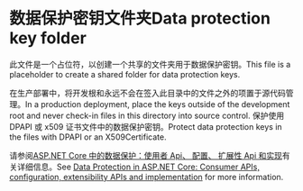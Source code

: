 # <a name="data-protection-key-folder"></a><span data-ttu-id="610fb-101">数据保护密钥文件夹</span><span class="sxs-lookup"><span data-stu-id="610fb-101">Data protection key folder</span></span>

<span data-ttu-id="610fb-102">此文件是一个占位符，以创建一个共享的文件夹用于数据保护密钥。</span><span class="sxs-lookup"><span data-stu-id="610fb-102">This file is a placeholder to create a shared folder for data protection keys.</span></span>

<span data-ttu-id="610fb-103">在生产部署中，将开发根和永远不会在签入此目录中的文件之外的项置于源代码管理。</span><span class="sxs-lookup"><span data-stu-id="610fb-103">In a production deployment, place the keys outside of the development root and never check-in files in this directory into source control.</span></span> <span data-ttu-id="610fb-104">保护使用 DPAPI 或 x509 证书文件中的数据保护密钥。</span><span class="sxs-lookup"><span data-stu-id="610fb-104">Protect data protection keys in the files with DPAPI or an X509Certificate.</span></span>

<span data-ttu-id="610fb-105">请参阅[ASP.NET Core 中的数据保护：使用者 Api、 配置、 扩展性 Api 和实现](https://docs.microsoft.com/aspnet/core/security/data-protection/)有关详细信息。</span><span class="sxs-lookup"><span data-stu-id="610fb-105">See [Data Protection in ASP.NET Core: Consumer APIs, configuration, extensibility APIs and implementation](https://docs.microsoft.com/aspnet/core/security/data-protection/) for more information.</span></span>
